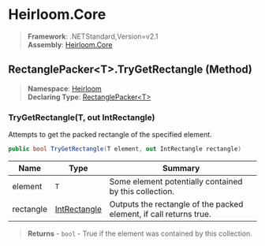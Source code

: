 # Heirloom.Core

> **Framework**: .NETStandard,Version=v2.1  
> **Assembly**: [Heirloom.Core][0]

## RectanglePacker\<T>.TryGetRectangle (Method)

> **Namespace**: [Heirloom][0]  
> **Declaring Type**: [RectanglePacker\<T>][1]

### TryGetRectangle(T, out IntRectangle)

Attempts to get the packed rectangle of the specified element.

```cs
public bool TryGetRectangle(T element, out IntRectangle rectangle)
```

| Name      | Type              | Summary                                                            |
|-----------|-------------------|--------------------------------------------------------------------|
| element   | `T`               | Some element potentially contained by this collection.             |
| rectangle | [IntRectangle][2] | Outputs the rectangle of the packed element, if call returns true. |

> **Returns** - `bool` - True if the element was contained by this collection.

[0]: ../../../Heirloom.Core.md
[1]: ../RectanglePacker[T].md
[2]: ../IntRectangle.md
